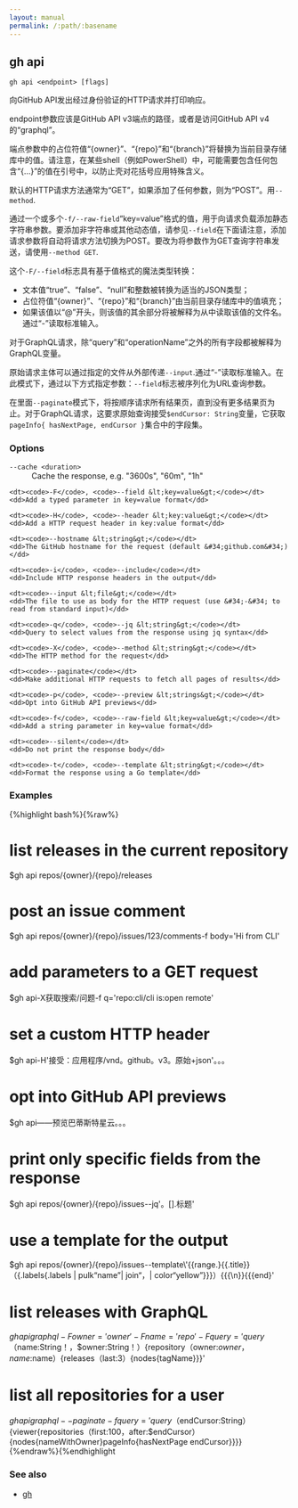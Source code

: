 ```yaml
---
layout: manual
permalink: /:path/:basename
---
```


## gh api

```
gh api <endpoint> [flags]
```

向GitHub API发出经过身份验证的HTTP请求并打印响应。

endpoint参数应该是GitHub API v3端点的路径，或者是访问GitHub API v4的“graphql”。

端点参数中的占位符值“{owner}”、“{repo}”和“{branch}”将替换为当前目录存储库中的值。请注意，在某些shell（例如PowerShell）中，可能需要包含任何包含“{…}”的值在引号中，以防止壳对花括号应用特殊含义。

默认的HTTP请求方法通常为“GET”，如果添加了任何参数，则为“POST”。用`--method`.

通过一个或多个`-f/--raw-field`“key=value”格式的值，用于向请求负载添加静态字符串参数。要添加非字符串或其他动态值，请参见`--field`在下面请注意，添加请求参数将自动将请求方法切换为POST。要改为将参数作为GET查询字符串发送，请使用`--method GET`.

这个`-F/--field`标志具有基于值格式的魔法类型转换：

-   文本值“true”、“false”、“null”和整数被转换为适当的JSON类型；
-   占位符值“{owner}”、“{repo}”和“{branch}”由当前目录存储库中的值填充；
-   如果该值以“@”开头，则该值的其余部分将被解释为从中读取该值的文件名。通过“-”读取标准输入。

对于GraphQL请求，除“query”和“operationName”之外的所有字段都被解释为GraphQL变量。

原始请求主体可以通过指定的文件从外部传递`--input`.通过“-”读取标准输入。在此模式下，通过以下方式指定参数：`--field`标志被序列化为URL查询参数。

在里面`--paginate`模式下，将按顺序请求所有结果页，直到没有更多结果页为止。对于GraphQL请求，这要求原始查询接受`$endCursor: String`变量，它获取`pageInfo{ hasNextPage, endCursor }`集合中的字段集。

### Options

<dl class="flags">
	<dt><code>--cache &lt;duration&gt;</code></dt>
	<dd>Cache the response, e.g. &#34;3600s&#34;, &#34;60m&#34;, &#34;1h&#34;</dd>

```
<dt><code>-F</code>, <code>--field &lt;key=value&gt;</code></dt>
<dd>Add a typed parameter in key=value format</dd>

<dt><code>-H</code>, <code>--header &lt;key:value&gt;</code></dt>
<dd>Add a HTTP request header in key:value format</dd>

<dt><code>--hostname &lt;string&gt;</code></dt>
<dd>The GitHub hostname for the request (default &#34;github.com&#34;)</dd>

<dt><code>-i</code>, <code>--include</code></dt>
<dd>Include HTTP response headers in the output</dd>

<dt><code>--input &lt;file&gt;</code></dt>
<dd>The file to use as body for the HTTP request (use &#34;-&#34; to read from standard input)</dd>

<dt><code>-q</code>, <code>--jq &lt;string&gt;</code></dt>
<dd>Query to select values from the response using jq syntax</dd>

<dt><code>-X</code>, <code>--method &lt;string&gt;</code></dt>
<dd>The HTTP method for the request</dd>

<dt><code>--paginate</code></dt>
<dd>Make additional HTTP requests to fetch all pages of results</dd>

<dt><code>-p</code>, <code>--preview &lt;strings&gt;</code></dt>
<dd>Opt into GitHub API previews</dd>

<dt><code>-f</code>, <code>--raw-field &lt;key=value&gt;</code></dt>
<dd>Add a string parameter in key=value format</dd>

<dt><code>--silent</code></dt>
<dd>Do not print the response body</dd>

<dt><code>-t</code>, <code>--template &lt;string&gt;</code></dt>
<dd>Format the response using a Go template</dd>
```

</dl>

### Examples

{%highlight bash%}{%raw%}

# list releases in the current repository

$gh api repos/{owner}/{repo}/releases

# post an issue comment

$gh api repos/{owner}/{repo}/issues/123/comments-f body='Hi from CLI'

# add parameters to a GET request

$gh api-X获取搜索/问题-f q='repo:cli/cli is:open remote'

# set a custom HTTP header

$gh api-H'接受：应用程序/vnd。github。v3。原始+json'。。。

# opt into GitHub API previews

$gh api——预览巴蒂斯特星云。。。

# print only specific fields from the response

$gh api repos/{owner}/{repo}/issues--jq'。\[].标题'

# use a template for the output

$gh api repos/{owner}/{repo}/issues--template\\'{{range.}{{.title}}（{.labels{.labels | pulk“name”| join“，| color“yellow”}}}）{{{\\n}}{{{end}'

# list releases with GraphQL

$gh api graphql-F owner='{owner}'-F name='{repo}'-F query='query（$name:String！，$owner:String！）{repository（owner:$owner，name:$name）{releases（last:3）{nodes{tagName}}}'

# list all repositories for a user

$gh api graphql--paginate-f query='query（$endCursor:String）{viewer{repositories（first:100，after:$endCursor）{nodes{nameWithOwner}pageInfo{hasNextPage endCursor}}}}{%endraw%}{%endhighlight

### See also

-   [gh](./gh)
